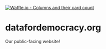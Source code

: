 [![Waffle.io - Columns and their card count](https://badge.waffle.io/Data4Democracy/datafordemocracy.org.png?columns=all)](https://waffle.io/Data4Democracy/https://waffle.io/Data4Democracy/datafordemocracy.org?search=v2&utm_source=badge)
# datafordemocracy.org
Our public-facing website!
